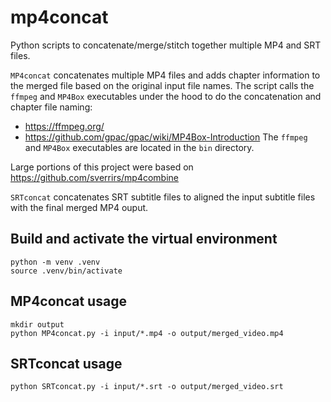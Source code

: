 # mp4concat
Python scripts to concatenate/merge/stitch together multiple MP4 and SRT files.

`MP4concat` concatenates multiple MP4 files and adds chapter information to the merged file based on the original input file names.
The script calls the `ffmpeg` and `MP4Box` executables under the hood to do the concatenation and chapter file naming:
- https://ffmpeg.org/
- https://github.com/gpac/gpac/wiki/MP4Box-Introduction
The `ffmpeg` and `MP4Box` executables are located in the `bin` directory.

Large portions of this project were based on https://github.com/sverrirs/mp4combine

`SRTconcat` concatenates SRT subtitle files to aligned the input subtitle files with the final merged MP4 ouput.

## Build and activate the virtual environment
```
python -m venv .venv
source .venv/bin/activate
```

## MP4concat usage
```
mkdir output
python MP4concat.py -i input/*.mp4 -o output/merged_video.mp4
```

## SRTconcat usage
```
python SRTconcat.py -i input/*.srt -o output/merged_video.srt
```

